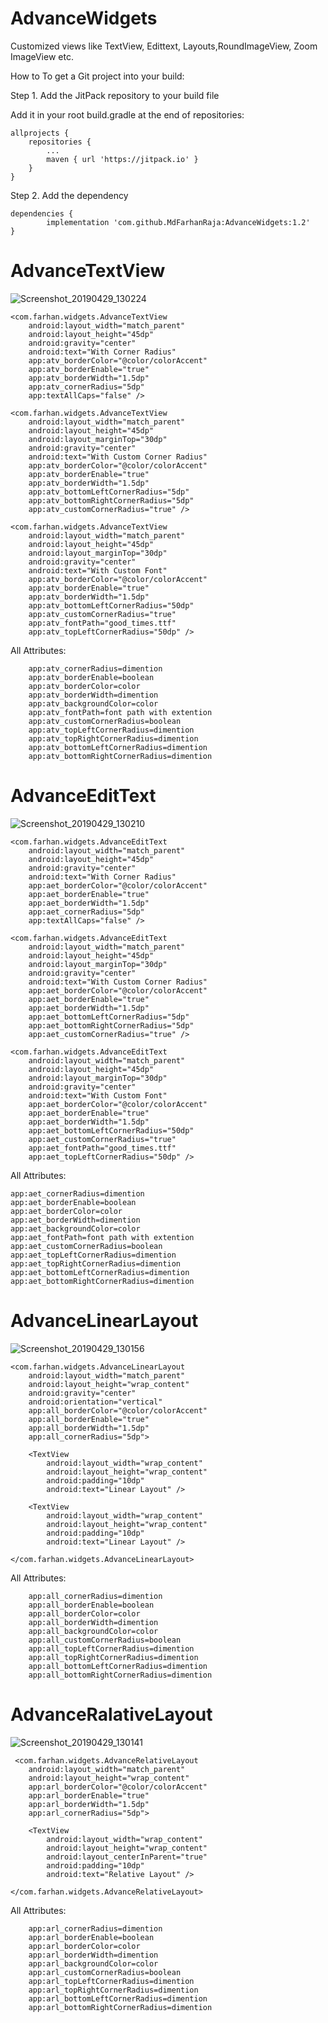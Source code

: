 # AdvanceWidgets
Customized views like TextView, Edittext, Layouts,RoundImageView, Zoom ImageView etc.

How to
To get a Git project into your build:

Step 1. Add the JitPack repository to your build file

Add it in your root build.gradle at the end of repositories:

	allprojects {
		repositories {
			...
			maven { url 'https://jitpack.io' }
		}
	}
  
Step 2. Add the dependency

	dependencies {
	        implementation 'com.github.MdFarhanRaja:AdvanceWidgets:1.2'
	}
  



# AdvanceTextView

![Screenshot_20190429_130224](https://user-images.githubusercontent.com/18304656/56882714-0c875800-6a82-11e9-8f67-4b6037a17570.jpg)

    <com.farhan.widgets.AdvanceTextView
        android:layout_width="match_parent"
        android:layout_height="45dp"
        android:gravity="center"
        android:text="With Corner Radius"
        app:atv_borderColor="@color/colorAccent"
        app:atv_borderEnable="true"
        app:atv_borderWidth="1.5dp"
        app:atv_cornerRadius="5dp"
        app:textAllCaps="false" />

    <com.farhan.widgets.AdvanceTextView
        android:layout_width="match_parent"
        android:layout_height="45dp"
        android:layout_marginTop="30dp"
        android:gravity="center"
        android:text="With Custom Corner Radius"
        app:atv_borderColor="@color/colorAccent"
        app:atv_borderEnable="true"
        app:atv_borderWidth="1.5dp"
        app:atv_bottomLeftCornerRadius="5dp"
        app:atv_bottomRightCornerRadius="5dp"
        app:atv_customCornerRadius="true" />

    <com.farhan.widgets.AdvanceTextView
        android:layout_width="match_parent"
        android:layout_height="45dp"
        android:layout_marginTop="30dp"
        android:gravity="center"
        android:text="With Custom Font"
        app:atv_borderColor="@color/colorAccent"
        app:atv_borderEnable="true"
        app:atv_borderWidth="1.5dp"
        app:atv_bottomLeftCornerRadius="50dp"
        app:atv_customCornerRadius="true"
        app:atv_fontPath="good_times.ttf"
        app:atv_topLeftCornerRadius="50dp" />
	
All Attributes:

        app:atv_cornerRadius=dimention
        app:atv_borderEnable=boolean
        app:atv_borderColor=color
        app:atv_borderWidth=dimention
        app:atv_backgroundColor=color
        app:atv_fontPath=font path with extention
        app:atv_customCornerRadius=boolean
        app:atv_topLeftCornerRadius=dimention
        app:atv_topRightCornerRadius=dimention
        app:atv_bottomLeftCornerRadius=dimention
        app:atv_bottomRightCornerRadius=dimention


# AdvanceEditText

![Screenshot_20190429_130210](https://user-images.githubusercontent.com/18304656/56882851-80296500-6a82-11e9-9cf2-0ccf8a23120a.jpg)


    <com.farhan.widgets.AdvanceEditText
        android:layout_width="match_parent"
        android:layout_height="45dp"
        android:gravity="center"
        android:text="With Corner Radius"
        app:aet_borderColor="@color/colorAccent"
        app:aet_borderEnable="true"
        app:aet_borderWidth="1.5dp"
        app:aet_cornerRadius="5dp"
        app:textAllCaps="false" />

    <com.farhan.widgets.AdvanceEditText
        android:layout_width="match_parent"
        android:layout_height="45dp"
        android:layout_marginTop="30dp"
        android:gravity="center"
        android:text="With Custom Corner Radius"
        app:aet_borderColor="@color/colorAccent"
        app:aet_borderEnable="true"
        app:aet_borderWidth="1.5dp"
        app:aet_bottomLeftCornerRadius="5dp"
        app:aet_bottomRightCornerRadius="5dp"
        app:aet_customCornerRadius="true" />

    <com.farhan.widgets.AdvanceEditText
        android:layout_width="match_parent"
        android:layout_height="45dp"
        android:layout_marginTop="30dp"
        android:gravity="center"
        android:text="With Custom Font"
        app:aet_borderColor="@color/colorAccent"
        app:aet_borderEnable="true"
        app:aet_borderWidth="1.5dp"
        app:aet_bottomLeftCornerRadius="50dp"
        app:aet_customCornerRadius="true"
        app:aet_fontPath="good_times.ttf"
        app:aet_topLeftCornerRadius="50dp" />
	
All Attributes:

	app:aet_cornerRadius=dimention
	app:aet_borderEnable=boolean
	app:aet_borderColor=color
	app:aet_borderWidth=dimention
	app:aet_backgroundColor=color
	app:aet_fontPath=font path with extention
	app:aet_customCornerRadius=boolean
	app:aet_topLeftCornerRadius=dimention
	app:aet_topRightCornerRadius=dimention
	app:aet_bottomLeftCornerRadius=dimention
	app:aet_bottomRightCornerRadius=dimention

# AdvanceLinearLayout

![Screenshot_20190429_130156](https://user-images.githubusercontent.com/18304656/56882849-7f90ce80-6a82-11e9-9628-f37686d7ca08.jpg)

    <com.farhan.widgets.AdvanceLinearLayout
        android:layout_width="match_parent"
        android:layout_height="wrap_content"
        android:gravity="center"
        android:orientation="vertical"
        app:all_borderColor="@color/colorAccent"
        app:all_borderEnable="true"
        app:all_borderWidth="1.5dp"
        app:all_cornerRadius="5dp">

        <TextView
            android:layout_width="wrap_content"
            android:layout_height="wrap_content"
            android:padding="10dp"
            android:text="Linear Layout" />

        <TextView
            android:layout_width="wrap_content"
            android:layout_height="wrap_content"
            android:padding="10dp"
            android:text="Linear Layout" />

    </com.farhan.widgets.AdvanceLinearLayout>
    
All Attributes:

        app:all_cornerRadius=dimention
        app:all_borderEnable=boolean
        app:all_borderColor=color
        app:all_borderWidth=dimention
        app:all_backgroundColor=color
        app:all_customCornerRadius=boolean
        app:all_topLeftCornerRadius=dimention
        app:all_topRightCornerRadius=dimention
        app:all_bottomLeftCornerRadius=dimention
        app:all_bottomRightCornerRadius=dimention

# AdvanceRalativeLayout

![Screenshot_20190429_130141](https://user-images.githubusercontent.com/18304656/56882852-80296500-6a82-11e9-8757-e6dcae2b4221.jpg)

     <com.farhan.widgets.AdvanceRelativeLayout
        android:layout_width="match_parent"
        android:layout_height="wrap_content"
        app:arl_borderColor="@color/colorAccent"
        app:arl_borderEnable="true"
        app:arl_borderWidth="1.5dp"
        app:arl_cornerRadius="5dp">

        <TextView
            android:layout_width="wrap_content"
            android:layout_height="wrap_content"
            android:layout_centerInParent="true"
            android:padding="10dp"
            android:text="Relative Layout" />

    </com.farhan.widgets.AdvanceRelativeLayout>
    
 All Attributes:

        app:arl_cornerRadius=dimention
        app:arl_borderEnable=boolean
        app:arl_borderColor=color
        app:arl_borderWidth=dimention
        app:arl_backgroundColor=color
        app:arl_customCornerRadius=boolean
        app:arl_topLeftCornerRadius=dimention
        app:arl_topRightCornerRadius=dimention
        app:arl_bottomLeftCornerRadius=dimention
        app:arl_bottomRightCornerRadius=dimention
